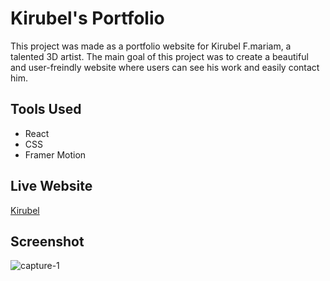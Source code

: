# Kirubel's Portfolio
This project was made as a portfolio website for Kirubel F.mariam, a talented 3D artist. The main goal of this project was to create a beautiful and user-freindly website where users can see his work and easily contact him.
## Tools Used
- React
- CSS
- Framer Motion
## Live Website
[Kirubel](https://kirubel-fmariam.netlify.app/)
## Screenshot
![capture-1](https://user-images.githubusercontent.com/99491498/222437235-08ebcfaf-1390-41b2-942d-083ee3369a11.png)
